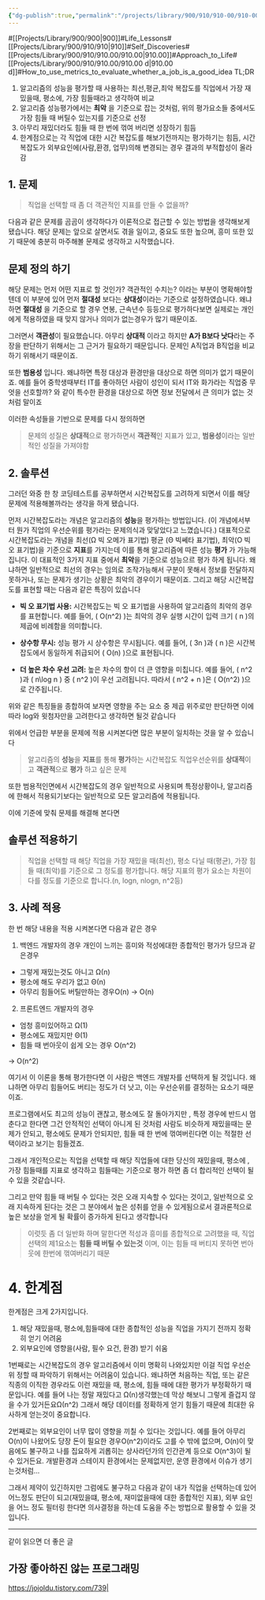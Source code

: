 ```yaml
---
{"dg-publish":true,"permalink":"/projects/library/900/910/910-00/910-00-d/","noteIcon":"0","created":"2024-04-23T20:30:14.316+09:00","updated":"2024-04-23T21:07:23.487+09:00"}
---
```


#[[Projects/Library/900/900\|900]]#Life_Lessons#[[Projects/Library/900/910/910\|910]]#Self_Discoveries#[[Projects/Library/900/910/910.00/910.00\|910.00]]#Approach_to_Life#[[Projects/Library/900/910/910.00/910.00 d\|910.00 d]]#How_to_use_metrics_to_evaluate_whether_a_job_is_a_good_idea
TL;DR
1. 알고리즘의 성능을 평가할 때 사용하는 최선,평균,최악 복잡도를 직업에서 가장 재밌을때,  평소에, 가장 힘들때라고 생각하여 비교
2. 알고리즘 성능평가에서는 **최악** 을 기준으로 잡는 것처럼, 위의 평가요소들 중에서도 가장 힘들 때 버틸수 있는지를 기준으로 선정
3. 아무리 재밌더라도 힘들 때 한 번에 꺾여 버리면 성장하기 힘듬
4. 한계점으로는 각 직업에 대한 시간 복잡도를 해보기전까지는 평가하기는 힘듬, 시간 복잡도가 외부요인에(사람,환경, 업무)의해 변경되는 경우 결과의 부적합성이 올라감

## 1. 문제
>   직업을 선택할 때 좀 더 객관적인 지표를 만들 수 없을까?

   다음과 같은 문제를 곰곰이 생각하다가 이론적으로 접근할 수 있는 방법을 생각해보게 됐습니다.
   해당 문제는 앞으로 살면서도 겪을 일이고, 중요도 또한 높으며, 흥미 또한 있기 때문에 충분히 마주해볼 문제로 생각하고 시작했습니다.

## 문제 정의 하기

해당 문제는 먼저 어떤 지표로 할 것인가? 객관적인 수치는? 이라는 부분이 명확해야할텐데 이 부분에 있어 먼저 **절대성** 보다는 **상대성**이라는 기준으로 설정하였습니다. 왜냐하면 **절대성** 을 기준으로 할 경우 연봉, 근속년수 등등으로 평가하다보면 실제로는 개인에게 적용하였을 때 맞지 않거나 의미가 없는경우가 많기 때문이죠. 

그러면서 **객관성**이 필요했습니다. 아무리 **상대적** 이라고 하지만  **A가 B보다 낫다**라는 주장을 판단하기 위해서는 그 근거가 필요하기 때문입니다. 문제인 A직업과 B직업을 비교하기 위해서기 때문이죠. 

또한 **범용성** 입니다. 왜냐하면 특정 대상과 환경만을 대상으로 하면 의미가 없기 때문이죠. 예를 들어 중학생때부터 IT를 좋아하던 사람이 성인이 되서 IT와 화가라는 직업중 무엇을 선호할까? 와 같이 특수한 환경을 대상으로 하면 정보 전달에서 큰 의미가 없는 것처럼 말이죠



이러한 속성들을 기반으로 문제를 다시 정의하면

> 문제의 성질은 **상대적**으로 평가하면서 **객관적**인 지표가 있고, **범용성**이라는 일반적인 성질을 가져야함 


## 2. 솔루션

그러던 와중 한 창 코딩테스트를 공부하면서 시간복잡도를 고려하게 되면서 이를 해당 문제에 적용해볼까라는 생각을 하게 됐습니다.

먼저 시간복잡도라는 개념은 알고리즘의 **성능**을 평가하는 방법입니다. (이 개념에서부터 뭔가 직업의 우선순위를 평가라는 문제의식과 맞닿았다고 느꼈습니다.) 대표적으로 시간복잡도라는 개념을 최선(Ω 빅 오메가 표기법) 평균 (Θ 빅쎄타 표기법), 최악(O 빅오 표기법)을 기준으로 **지표**를 가지는데 이를 통해 알고리즘에 따른 성능 **평가** 가 가능해집니다. 이 대표적인 3가지 지표 중에서 **최악**을 기준으로 성능으르 평가 하게 됩니다. 왜냐하면 일반적으로 최선의 경우는 임의로 조작가능해서 구분이 못해서 정보를 전달하지 못하거나, 또는 문제가 생기는 상황은 최악의 경우이기 때문이죠. 그리고 해당 시간복잡도를 표현할 때는 다음과 같은 특징이 있습니다

- **빅 오 표기법 사용:** 시간복잡도는 빅 오 표기법을 사용하여 알고리즘의 최악의 경우를 표현합니다. 예를 들어, \( O(n^2) \)는 최악의 경우 실행 시간이 입력 크기 \( n \)의 제곱에 비례함을 의미합니다.

- **상수항 무시:** 성능 평가 시 상수항은 무시됩니다. 예를 들어, \( 3n \)과 \( n \)은 시간복잡도에서 동일하게 취급되어 \( O(n) \)으로 표현됩니다.

- **더 높은 차수 우선 고려:** 높은 차수의 항이 더 큰 영향을 미칩니다. 예를 들어, \( n^2 \)과 \( n\log n \) 중 \( n^2 \)이 우선 고려됩니다. 따라서 \( n^2 + n \)은 \( O(n^2) \)으로 간주됩니다.


위와 같은 특징들을 종합하여 보자면 영향을 주는 요소 중 제곱 위주로만 판단하면 이에따라 log와 윗첨자만을 고려한다고 생각하면 될것 같습니다


위에서 언급한 부분을 문제에 적용 시켜본다면 많은 부분이 일치하는 것을 알 수 있습니다

> 알고리즘의 **성능**을 **지표**를 통해 **평가**하는 시간복잡도
> 직업우선순위를 **상대적**이고 **객관적**으로  **평가** 하고 싶은 문제

또한 범용적인면에서 시간복잡도의 경우 일반적으로 사용되며 특정상황이나, 알고리즘에 한해서 적용되기보다는 일반적으로 모든 알고리즘에 적용됩니다.

이에 기준에 맞춰 문제를 해결해 본다면
## 솔루션 적용하기

> 직업을 선택할 때 해당 직업을 가장 재밌을 때(최선), 평소 다닐 때(평균), 가장 힘들 때(최악)를 기준으로 그 정도를 평가합니다.
해당 지표의 평가 요소는 차원이 다를 정도를 기준으로 합니다.(n, logn, nlogn, n^2등)



## 3. 사례 적용
한 번 해당 내용을 적용 시켜본다면 다음과 같은 경우

1. 백엔드 개발자의 경우 개인이 느끼는 흥미와 적성에대한 종합적인 평가가 당므과 같은경우
- 그렇게 재밌는것도 아니고  Ω(n)
- 평소에 해도 우리가 없고 Θ(n)
- 아무리 힘들어도 버틸만하는 경우O(n)
-> O(n)

2. 프론트엔드 개발자의 경우
- 엄청 흥미있어하고  Ω(1)
- 평소에도 재밌지만 Θ(1)
- 힘들 때 번아웃이 쉽게 오는 경우 O(n^2)

-> O(n^2)

여기서 이 이론을 통해 평가한다면 이 사람은 백엔드 개발자를 선택하게 될 것입니다. 왜냐하면 아무리 힘들어도 버티는 정도가 더 낫고, 이는 우선순위를 결정하는 요소기 때문이죠.

프로그램에서도 최고의 성능이 괜찮고, 평소에도 잘 돌아가지만 , 특정 경우에 반드시 멈춘다고 한다면 그건 안적적인 선택이 아니게 된 것처럼
사람도 비슷하게 재밌을때는 문제가 안되고, 평소에도 문제가 안되지만, 힘들 때 한 번에 꺾여버린다면 이는 적절한 선택이라고 보기는 힘들겠죠.

그래서 개인적으로는 직업을 선택할 때 해당 직업들에 대한 당신의 재밌을때, 평소에 , 가장 힘들때를 지표로 생각하고 힘들때는 기준으로 평가 하면 좀 더 합리적인 선택이 될 수 있을 것같습니다.

그리고 만약 힘들 때 버틸 수 있다는 것은 오래 지속할 수 있다는 것이고, 일반적으로 오래 지속하게 된다는 것은 그 분야에서 높은 성취를 얻을 수 있게됨으로서 결과론적으로 높은 보상을 얻게 될 확률이 증가하게 된다고 생각합니다


> 이럿듯 좀 더 일반화 하며 말한다면 적성과 흥미를 종합적으로 고려했을 때, 직업 선택의 제1요소는 **힘들 때 버틸 수 있는것** 이며, 이는 힘들 때 버티지 못하면 번아웃에 한번에 꺾여버리기 때문



# 4. 한계점

한계점은 크게 2가지입니다.

1. 해당 재밌을때, 평소에,힘들때에 대한 종합적인 성능을 직업을 가지기 전까지 정확히 얻기 어려움
2. 외부요인에 영향을(사람, 필수 요건, 환경) 받기 쉬움


1번째로는 시간복잡도의 경우 알고리즘에서 이미 명확히 나와있지만 이걸 직업 우선순위 정할 때 파악하기 위해서는 어려움이 있습니다. 왜냐하면 처음하는 직업, 또는 같은 직종의 이직한 경우라도 이런 재밌을 때, 평소에, 힘들 때에 대한 평가가 부정확하기 때문입니다. 예를 들어 나는 정말 재밌다고 Ω(n)생각했는데 막상 해보니 그렇게 즐겁지 않을 수가 있거든요Ω(n^2) 그래서 해당 데이터를 정확하게 얻기 힘들기 때문에 최대한 유사하게 얻는것이 중요합니다.

2번째로는 외부요인이 너무 많이 영향을 끼칠 수 있다는 것입니다. 예를 들어 아무리 O(n)이 나왔어도 당장 돈이 필요한 경우O(n^2)이라도 고를 수 밖에 없으며, O(n)이 맞음에도 불구하고 나를 집요하게 괴롭히는 상사라던가의 인간관계 등으로 O(n^3)이 될 수 있거든요. 개발환경과 스테이지 환경에서는 문제없지만, 운영 환경에서 이슈가 생기는것처럼...


그래서 제약이 있긴하지만 그럼에도 불구하고 다음과 같이 내가 직업을 선택하는데 있어 어느정도 판단이 되고(재밌을떄, 평소에, 재미없을때에 대한 종합적인 지표), 외부 요인을 어느 정도 필터링 한다면 의사결정을 하는데 도움을 주는 방법으로 활용할 수 있을 것입니다.




---
같이 읽으면 더 좋은 글
## 가장 좋아하진 않는 프로그래밍
https://jojoldu.tistory.com/739| 
